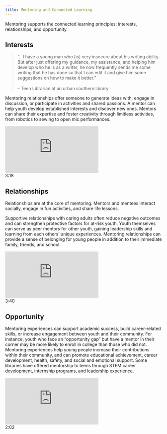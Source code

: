 ```yaml
---
title: Mentoring and Connected Learning
---
```


Mentoring supports the connected learning principles: interests, relationships, and opportunity. 

## Interests
> “…I have a young man who [is] very insecure about his writing ability. But after just offering my guidance, my assistance, and helping him develop who he is as a writer, he now frequently sends me some writing that he has done so that I can edit it and give him some suggestions on how to make it better.”<br/><br/>– Teen Librarian at an urban southern library

Mentoring relationships offer someone to generate ideas with, engage in discussion, or participate in activities and shared passions. A mentor can help youth develop established interests and discover new ones. Mentors can share their expertise and foster creativity through limitless activities, from robotics to sewing to open mic performances. 

<div class="callout videos" markdown="1">
<iframe src="https://www.youtube.com/embed/_T04VKsyBfs" frameborder="0" allow="autoplay; encrypted-media" allowfullscreen></iframe>
<div class="videotime">3:18</div>
</div>
 
## Relationships

Relationships are at the core of mentoring. Mentors and mentees interact socially, engage in fun activities, and share life lessons. 

Supportive relationships with caring adults often reduce negative outcomes and can strengthen protective factors for at-risk youth. Youth themselves can serve as peer mentors for other youth, gaining leadership skills and learning from each others’ unique experiences. Mentoring relationships can provide a sense of belonging for young people in addition to their immediate family, friends, and school.

<div class="callout videos" markdown="1">
<iframe src="https://www.youtube.com/embed/JEbad3WM-Hw" frameborder="0" allow="autoplay; encrypted-media" allowfullscreen></iframe>
<div class="videotime">3:40</div>
</div>

## Opportunity

Mentoring experiences can support academic success, build career-related skills, or increase engagement between youth and their community. For instance, youth who face an “opportunity gap” but have a mentor in their corner may be more likely to enroll in college than those who did not. Mentoring experiences help young people increase their contributions within their community, and can promote educational achievement, career development, health, safety, and social and emotional support. Some libraries have offered mentorship to teens through STEM career development, internship programs, and leadership experience.

<div class="callout videos" markdown="1">
<iframe src="https://www.youtube.com/embed/jSG-HFyZy0k" frameborder="0" allow="autoplay; encrypted-media" allowfullscreen></iframe>
<div class="videotime">2:02</div>
</div>